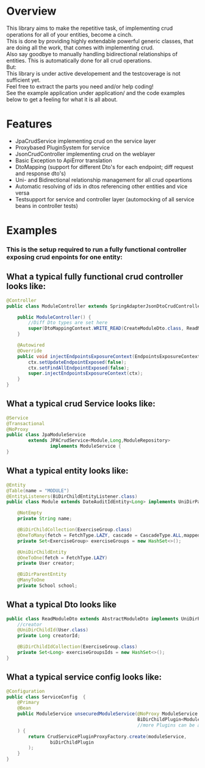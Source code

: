 # Overview  
This library aims to make the repetitive task, of implementing crud operations for all of your entities, become a cinch.  
This is done by providing highly extendable powerful generic classes, that are doing all the work, that comes with implementing crud.  
Also say goodbye to manually handling bidirectional relationships of entities. This is automatically done for all crud operations.  
But:  
This library is under active developement and the testcoverage is not sufficient yet.  
Feel free to extract the parts you need and/or help coding!  
See the example application under application/ and the code examples below to get a feeling for what it is all about.  
  
  
# Features  
* JpaCrudService implementing crud on the service layer  
* Proxybased PluginSystem for service  
* JsonCrudController implementing crud on the weblayer  
* Basic Exception to ApiError translation  
* DtoMapping (support for different Dto's for each endpoint; diff request and response dto's)  
* Uni- and Bidirectional relationship management for all crud opeartions  
* Automatic resolving of ids in dtos referencing other entities and vice versa  
* Testsupport for service and controller layer (automocking of all service beans in controller tests)  
  
# Examples  
### This is the setup required to run a fully functional controller exposing crud enpoints for one entity:  
## What a typical fully functional crud controller looks like:  
  
```java
@Controller
public class ModuleController extends SpringAdapterJsonDtoCrudController<Module,Long> {

    public ModuleController() {
        //Diff Dto types are set here
        super(DtoMappingContext.WRITE_READ(CreateModuleDto.class, ReadModuleDto.class));
    }

    @Autowired
    @Override
    public void injectEndpointsExposureContext(EndpointsExposureContext ctx) {
        ctx.setUpdateEndpointExposed(false);
        ctx.setFindAllEndpointExposed(false);
        super.injectEndpointsExposureContext(ctx);
    }
}
```
  
  
## What a typical crud Service looks like:  
  
```java
@Service
@Transactional
@NoProxy
public class JpaModuleService
        extends JPACrudService<Module,Long,ModuleRepository>
                implements ModuleService {
}
```  
  
## What a typical entity looks like:  
  
```java
@Entity
@Table(name = "MODULE")
@EntityListeners(BiDirChildEntityListener.class)
public class Module extends DateAuditIdEntity<Long> implements UniDirParent, BiDirChild, BiDirParent {

    @NotEmpty
    private String name;

    @BiDirChildCollection(ExerciseGroup.class)
    @OneToMany(fetch = FetchType.LAZY, cascade = CascadeType.ALL,mappedBy = "module")
    private Set<ExerciseGroup> exerciseGroups = new HashSet<>();

    @UniDirChildEntity
    @OneToOne(fetch = FetchType.LAZY)
    private User creator;

    @BiDirParentEntity
    @ManyToOne
    private School school;
```  
  
## What a typical Dto looks like  
  
```java
public class ReadModuleDto extends AbstractModuleDto implements UniDirParentDto, BiDirParentDto {
    //creator
    @UniDirChildId(User.class)
    private Long creatorId;

    @BiDirChildIdCollection(ExerciseGroup.class)
    private Set<Long> exerciseGroupsIds = new HashSet<>();
}
```
  
  
## What a typical service config looks like:  
  
```java
@Configuration
public class ServiceConfig  {
    @Primary
    @Bean
    public ModuleService unsecuredModuleService(@NoProxy ModuleService moduleService,
                                                BiDirChildPlugin<Module, Long> biDirChildPlugin,
                                                //more Plugins can be added here...
    ) {
        return CrudServicePluginProxyFactory.create(moduleService,
                biDirChildPlugin
        );
    }
}
```  
  


